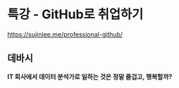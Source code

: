 # 특강 - GitHub로 취업하기

https://sujinlee.me/professional-github/





## 데바시 

**IT 회사에서 데이터 분석가로 일하는 것은 정말 즐겁고, 행복할까?**

